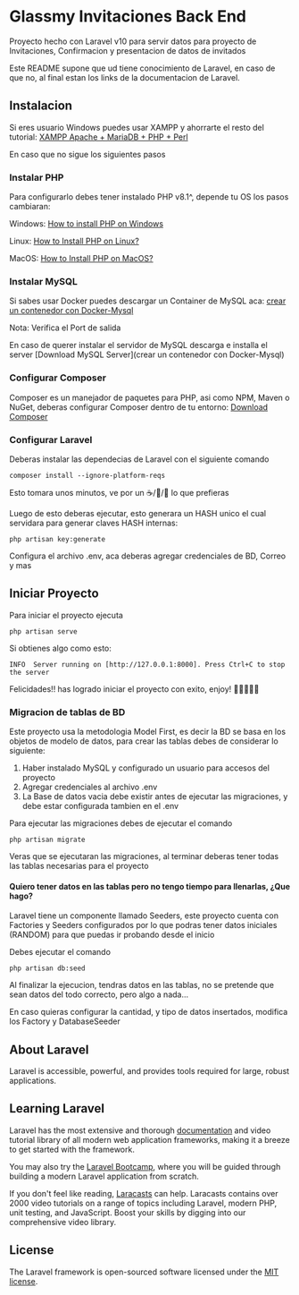# Glassmy Invitaciones Back End

Proyecto hecho con Laravel v10 para servir datos para proyecto de Invitaciones, Confirmacion y presentacion de datos de invitados

Este README supone que ud tiene conocimiento de Laravel, en caso de que no, al final estan los links de la documentacion de Laravel.

## Instalacion
Si eres usuario Windows puedes usar XAMPP y ahorrarte el resto del tutorial: [XAMPP Apache + MariaDB + PHP + Perl](https://www.apachefriends.org/es/index.html)

En caso que no sigue los siguientes pasos
### Instalar PHP
Para configurarlo debes tener instalado PHP v8.1^, depende tu OS los pasos cambiaran: 

Windows: [How to install PHP on Windows](https://www.geeksforgeeks.org/how-to-install-php-in-windows-10/)

Linux: [How to Install PHP on Linux?
](https://www.geeksforgeeks.org/how-to-install-php-on-linux/)

MacOS: [How to Install PHP on MacOS?
](https://www.geeksforgeeks.org/how-to-install-php-on-macos/)

### Instalar MySQL
Si sabes usar Docker puedes descargar un Container de MySQL aca: [crear un contenedor con Docker-Mysql](https://platzi.com/tutoriales/1432-docker-2018/3268-como-crear-un-contenedor-con-docker-mysql-y-persistir-la-informacion/)

Nota: Verifica el Port de salida

En caso de querer instalar el servidor de MySQL descarga e installa el server [Download MySQL Server](crear un contenedor con Docker-Mysql)


### Configurar Composer

Composer es un manejador de paquetes para PHP, asi como NPM, Maven o NuGet, deberas configurar Composer dentro de tu entorno: [Download Composer](https://getcomposer.org/download/)

### Configurar Laravel

Deberas instalar las dependecias de Laravel con el siguiente comando

`composer install --ignore-platform-reqs`

Esto tomara unos minutos, ve por un ☕/🍺/🥤 lo que prefieras

Luego de esto deberas ejecutar, esto generara un HASH unico el cual servidara para generar claves HASH internas:

`php artisan key:generate`

Configura el archivo .env, aca deberas agregar credenciales de BD, Correo y mas

## Iniciar Proyecto

Para iniciar el proyecto ejecuta

`php artisan serve`

Si obtienes algo como esto:

`INFO  Server running on [http://127.0.0.1:8000].
Press Ctrl+C to stop the server`

Felicidades!! has logrado iniciar el proyecto con exito, enjoy! 🙌🏽🎉🍾🥂

### Migracion de tablas de BD

Este proyecto usa la metodologia Model First, es decir la BD se basa en los objetos de modelo de datos, para crear
las tablas debes de considerar lo siguiente:
1. Haber instalado MySQL y configurado un usuario para accesos del proyecto
2. Agregar credenciales al archivo .env
3. La Base de datos vacia debe existir antes de ejecutar las migraciones, y debe estar configurada tambien en el .env

Para ejecutar las migraciones debes de ejecutar el comando

`php artisan migrate`

Veras que se ejecutaran las migraciones, al terminar deberas tener todas las tablas necesarias para el proyecto

#### Quiero tener datos en las tablas pero no tengo tiempo para llenarlas, ¿Que hago?

Laravel tiene un componente llamado Seeders, este proyecto cuenta con Factories y Seeders configurados por lo que podras
tener datos iniciales (RANDOM) para que puedas ir probando desde el inicio

Debes ejecutar el comando 

`php artisan db:seed`

Al finalizar la ejecucion, tendras datos en las tablas, no se pretende que sean datos del todo correcto, pero algo a nada...

En caso quieras configurar la cantidad, y tipo de datos insertados, modifica los Factory y DatabaseSeeder
## About Laravel

Laravel is accessible, powerful, and provides tools required for large, robust applications.

## Learning Laravel

Laravel has the most extensive and thorough [documentation](https://laravel.com/docs) and video tutorial library of all modern web application frameworks, making it a breeze to get started with the framework.

You may also try the [Laravel Bootcamp](https://bootcamp.laravel.com), where you will be guided through building a modern Laravel application from scratch.

If you don't feel like reading, [Laracasts](https://laracasts.com) can help. Laracasts contains over 2000 video tutorials on a range of topics including Laravel, modern PHP, unit testing, and JavaScript. Boost your skills by digging into our comprehensive video library.

## License

The Laravel framework is open-sourced software licensed under the [MIT license](https://opensource.org/licenses/MIT).
